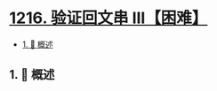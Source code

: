 # [1216. 验证回文串 III【困难】](https://github.com/tnotesjs/TNotes.leetcode/tree/main/notes/1216.%20%E9%AA%8C%E8%AF%81%E5%9B%9E%E6%96%87%E4%B8%B2%20III%E3%80%90%E5%9B%B0%E9%9A%BE%E3%80%91)

<!-- region:toc -->

- [1. 📝 概述](#1--概述)

<!-- endregion:toc -->

## 1. 📝 概述
